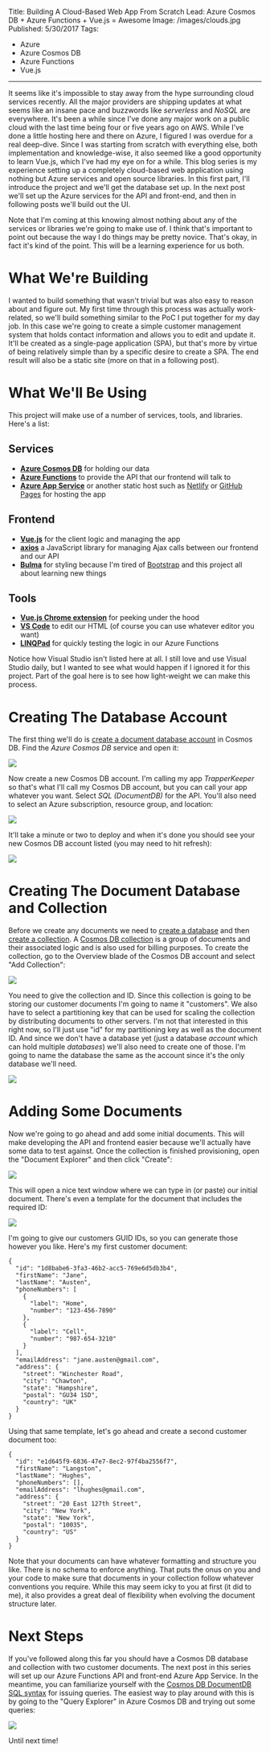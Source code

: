 Title: Building A Cloud-Based Web App From Scratch
Lead: Azure Cosmos DB + Azure Functions + Vue.js = Awesome
Image: /images/clouds.jpg
Published: 5/30/2017
Tags:
  - Azure
  - Azure Cosmos DB
  - Azure Functions
  - Vue.js
---
It seems like it's impossible to stay away from the hype surrounding cloud services recently. All the major providers are shipping updates at what seems like an insane pace and buzzwords like *serverless* and *NoSQL* are everywhere. It's been a while since I've done any major work on a public cloud with the last time being four or five years ago on AWS. While I've done a little hosting here and there on Azure, I figured I was overdue for a real deep-dive. Since I was starting from scratch with everything else, both implementation and knowledge-wise, it also seemed like a good opportunity to learn Vue.js, which I've had my eye on for a while. This blog series is my experience setting up a completely cloud-based web application using nothing but Azure services and open source libraries. In this first part, I'll introduce the project and we'll get the database set up. In the next post we'll set up the Azure services for the API and front-end, and then in following posts we'll build out the UI.

Note that I'm coming at this knowing almost nothing about any of the services or libraries we're going to make use of. I think that's important to point out because the way I do things may be pretty novice. That's okay, in fact it's kind of the point. This will be a learning experience for us both.

# What We're Building

I wanted to build something that wasn't trivial but was also easy to reason about and figure out. My first time through this process was actually work-related, so we'll build something similar to the PoC I put together for my day job. In this case we're going to create a simple customer management system that holds contact information and allows you to edit and update it. It'll be created as a single-page application (SPA), but that's more by virtue of being relatively simple than by a specific desire to create a SPA. The end result will also be a static site (more on that in a following post).

# What We'll Be Using

This project will make use of a number of services, tools, and libraries. Here's a list:

## Services

* **[Azure Cosmos DB](https://azure.microsoft.com/en-us/services/cosmos-db/)** for holding our data
* **[Azure Functions](https://azure.microsoft.com/en-us/services/functions/)** to provide the API that our frontend will talk to
* **[Azure App Service](https://azure.microsoft.com/en-us/services/app-service/)** or another static host such as [Netlify](https://www.netlify.com/) or [GitHub Pages](https://pages.github.com/) for hosting the app

## Frontend

* **[Vue.js](https://vuejs.org/)** for the client logic and managing the app
* **[axios](https://github.com/mzabriskie/axios)** a JavaScript library for managing Ajax calls between our frontend and our API
* **[Bulma](http://bulma.io/)** for styling because I'm tired of [Bootstrap](http://getbootstrap.com/) and this project all about learning new things

## Tools

* **[Vue.js Chrome extension](https://chrome.google.com/webstore/detail/vuejs-devtools/nhdogjmejiglipccpnnnanhbledajbpd)** for peeking under the hood
* **[VS Code](https://code.visualstudio.com/)** to edit our HTML (of course you can use whatever editor you want)
* **[LINQPad](https://www.linqpad.net/)** for quickly testing the logic in our Azure Functions

Notice how Visual Studio isn't listed here at all. I still love and use Visual Studio daily, but I wanted to see what would happen if I ignored it for this project. Part of the goal here is to see how light-weight we can make this process.

# Creating The Database Account

The first thing we'll do is [create a document database account](https://docs.microsoft.com/en-us/azure/cosmos-db/create-documentdb-dotnet#create-a-database-account) in Cosmos DB. Find the *Azure Cosmos DB* service and open it:

<img src="/posts/images/cosmos1.png" class="img-responsive"></img>

Now create a new Cosmos DB account. I'm calling my app *TrapperKeeper* so that's what I'll call my Cosmos DB account, but you can call your app whatever you want. Select *SQL (DocumentDB)* for the API. You'll also need to select an Azure subscription, resource group, and location:

<img src="/posts/images/cosmos2.png" class="img-responsive"></img>

It'll take a minute or two to deploy and when it's done you should see your new Cosmos DB account listed (you may need to hit refresh):

<img src="/posts/images/cosmos3.png" class="img-responsive"></img>

# Creating The Document Database and Collection

Before we create any documents we need to [create a database]() and then [create a collection](https://docs.microsoft.com/en-us/azure/cosmos-db/create-documentdb-dotnet#add-a-collection). A [Cosmos DB collection](https://docs.microsoft.com/en-us/azure/documentdb/documentdb-faq#what-is-a-collection) is a group of documents and their associated logic and is also used for billing purposes. To create the collection, go to the Overview blade of the Cosmos DB account and select "Add Collection":

<img src="/posts/images/cosmos4.png" class="img-responsive"></img>

You need to give the collection and ID. Since this collection is going to be storing our customer documents I'm going to name it "customers". We also have to select a partitioning key that can be used for scaling the collection by distributing documents to other servers. I'm not that interested in this right now, so I'll just use "id" for my partitioning key as well as the document ID. And since we don't have a database yet (just a database *account* which can hold multiple *databases*) we'll also need to create one of those. I'm going to name the database the same as the account since it's the only database we'll need.

<img src="/posts/images/cosmos5.png" class="img-responsive"></img>

# Adding Some Documents

Now we're going to go ahead and add some initial documents. This will make developing the API and frontend easier because we'll actually have some data to test against. Once the collection is finished provisioning, open the "Document Explorer" and then click "Create":

<img src="/posts/images/cosmos6.png" class="img-responsive"></img>

This will open a nice text window where we can type in (or paste) our initial document. There's even a template for the document that includes the required ID:

<img src="/posts/images/cosmos7.png" class="img-responsive"></img>

I'm going to give our customers GUID IDs, so you can generate those however you like. Here's my first customer document:

```
{
  "id": "1d8babe6-3fa3-46b2-acc5-769e6d5db3b4",
  "firstName": "Jane",
  "lastName": "Austen",
  "phoneNumbers": [
    {
      "label": "Home",
      "number": "123-456-7890"
    },
    {
      "label": "Cell",
      "number": "987-654-3210"
    }
  ],
  "emailAddress": "jane.austen@gmail.com",
  "address": {
    "street": "Winchester Road",
    "city": "Chawton",
    "state": "Hampshire",
    "postal": "GU34 1SD",
    "country": "UK"
  }
}
```

Using that same template, let's go ahead and create a second customer document too:

```
{
  "id": "e1d645f9-6836-47e7-8ec2-97f4ba2556f7",
  "firstName": "Langston",
  "lastName": "Hughes",
  "phoneNumbers": [],
  "emailAddress": "lhughes@gmail.com",
  "address": {
    "street": "20 East 127th Street",
    "city": "New York",
    "state": "New York",
    "postal": "10035",
    "country": "US"
  }
}
```

Note that your documents can have whatever formatting and structure you like. There is no schema to enforce anything. That puts the onus on you and your code to make sure that documents in your collection follow whatever conventions you require. While this may seem icky to you at first (it did to me), it also provides a great deal of flexibility when evolving the document structure later.

# Next Steps

If you've followed along this far you should have a Cosmos DB database and collection with two customer documents. The next post in this series will set up our Azure Functions API and front-end Azure App Service. In the meantime, you can familiarize yourself with the [Cosmos DB DocumentDB SQL syntax](https://docs.microsoft.com/en-us/azure/cosmos-db/tutorial-query-documentdb) for issuing queries. The easiest way to play around with this is by going to the "Query Explorer" in Azure Cosmos DB and trying out some queries:

<img src="/posts/images/cosmos8.png" class="img-responsive"></img>

Until next time!